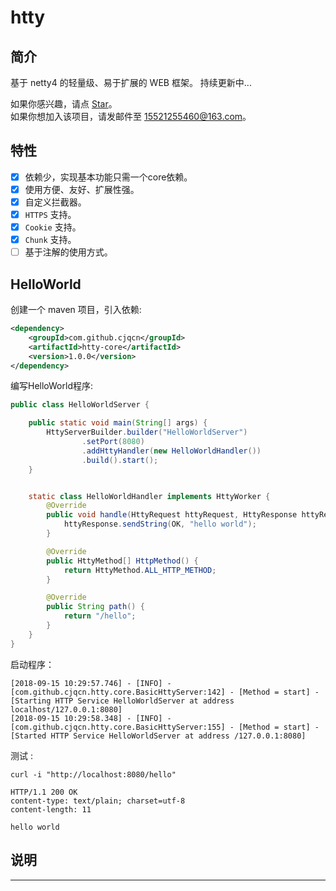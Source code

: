 # htty

## 简介
基于 netty4 的轻量级、易于扩展的 WEB 框架。 
持续更新中...

如果你感兴趣，请点 [Star](https://github.com/cjqCN/htty/stargazers)。  
如果你想加入该项目，请发邮件至 [15521255460@163.com](mailto:15521255460@163.com)。

## 特性
- [x] 依赖少，实现基本功能只需一个core依赖。
- [x] 使用方便、友好、扩展性强。
- [x] 自定义拦截器。
- [x] `HTTPS` 支持。
- [x] `Cookie` 支持。
- [x] `Chunk` 支持。
- [ ] 基于注解的使用方式。

## HelloWorld

创建一个 maven 项目，引入依赖:

```xml
<dependency>
    <groupId>com.github.cjqcn</groupId>
    <artifactId>htty-core</artifactId>
    <version>1.0.0</version>
</dependency>
```

编写HelloWorld程序:

```java
public class HelloWorldServer {

    public static void main(String[] args) {
        HttyServerBuilder.builder("HelloWorldServer") 
                .setPort(8080)      
                .addHttyHandler(new HelloWorldHandler())  
                .build().start();
    }


    static class HelloWorldHandler implements HttyWorker {
        @Override
        public void handle(HttyRequest httyRequest, HttyResponse httyResponse) {
            httyResponse.sendString(OK, "hello world");
        }

        @Override
        public HttyMethod[] HttpMethod() {
            return HttyMethod.ALL_HTTP_METHOD;
        }

        @Override
        public String path() {
            return "/hello";
        }
    }
}
```

启动程序：
```log
[2018-09-15 10:29:57.746] - [INFO] - [com.github.cjqcn.htty.core.BasicHttyServer:142] - [Method = start] - [Starting HTTP Service HelloWorldServer at address localhost/127.0.0.1:8080]
[2018-09-15 10:29:58.348] - [INFO] - [com.github.cjqcn.htty.core.BasicHttyServer:155] - [Method = start] - [Started HTTP Service HelloWorldServer at address /127.0.0.1:8080]
```

测试 :
 ```curl
 curl -i "http://localhost:8080/hello"
 
 HTTP/1.1 200 OK
 content-type: text/plain; charset=utf-8
 content-length: 11
 
 hello world
 ```


## 说明
-----



